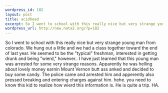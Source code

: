 ```yaml
--- 
wordpress_id: 182
layout: post
title: acidhead
excerpt: So I went to school with this really nice but very strange young man from colorado. We hung out a little and we had a class together toward the end of last year. He seemed to be the "typical" freshman, interested in getting drunk and being "wierd," however.. I have just learned that this young man was arrested for some very strange reasons. Apparently he was helling about lovely money earnin Moun...
wordpress_url: http://new.nata2.org/?p=182
---
```

So I went to school with this really nice but very strange young man from colorado. We hung out a little and we had a class together toward the end of last year. He seemed to be the "typical" freshman, interested in getting drunk and being "wierd," however.. I have just learned that this young man was arrested for some very strange reasons. Apparently he was helling about lovely money earnin Mount Vernon butt ass anked and decided to buy some candy. The police came and arrested him and apperently also pressed breaking and entering charges against him. hehe. you need to know this kid to realize how wierd this information is. He is quite a trip. HA.
